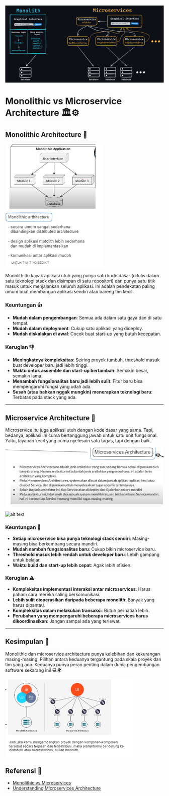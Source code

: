 ![alt text](image.png)

# Monolithic vs Microservice Architecture 🏛️⚙️

## Monolithic Architecture 🏢

![alt text](img/mlt.png)

Monolith itu kayak aplikasi utuh yang punya satu kode dasar (ditulis dalam satu teknologi stack dan disimpan di satu repositori) dan punya satu titik masuk untuk menjalankan seluruh aplikasi. Ini adalah pendekatan paling umum buat membangun aplikasi sendiri atau bareng tim kecil.

### Keuntungan 👍
- **Mudah dalam pengembangan**: Semua ada dalam satu gaya dan di satu tempat.
- **Mudah dalam deployment**: Cukup satu aplikasi yang dideploy.
- **Mudah diskalakan di awal**: Cocok buat start-up yang butuh kecepatan.

### Kerugian 👎
- **Meningkatnya kompleksitas**: Seiring proyek tumbuh, threshold masuk buat developer baru jadi lebih tinggi.
- **Waktu untuk assemble dan start-up bertambah**: Semakin besar, semakin lama.
- **Menambah fungsionalitas baru jadi lebih sulit**: Fitur baru bisa mempengaruhi fungsi yang udah ada.
- **Susah (atau bahkan nggak mungkin) menerapkan teknologi baru**: Terbatas pada stack yang ada.

---

## Microservice Architecture 🚀
Microservice itu juga aplikasi utuh dengan kode dasar yang sama. Tapi, bedanya, aplikasi ini cuma bertanggung jawab untuk satu unit fungsional. Yaitu, layanan kecil yang cuma nyelesain satu tugas, tapi dengan baik.

![alt text](img/mcrs.png)

![alt text](img/cmcrs-2.png)

### Keuntungan 🌟
- **Setiap microservice bisa punya teknologi stack sendiri**: Masing-masing bisa berkembang secara mandiri.
- **Mudah nambah fungsionalitas baru**: Cukup bikin microservice baru.
- **Threshold masuk lebih rendah untuk developer baru**: Lebih gampang untuk belajar.
- **Waktu build dan start-up lebih cepat**: Agak lebih efisien.

### Kerugian ⚠️
- **Kompleksitas implementasi interaksi antar microservices**: Harus paham cara mereka saling berkomunikasi.
- **Lebih sulit dioperasikan daripada beberapa monolith**: Banyak yang harus dipantau.
- **Kompleksitas dalam melakukan transaksi**: Butuh perhatian lebih.
- **Perubahan yang mempengaruhi beberapa microservices harus dikoordinasikan**: Jangan sampai ada yang terlewat.

---

## Kesimpulan 🎉
Monolithic dan microservice architecture punya kelebihan dan kekurangan masing-masing. Pilihan antara keduanya tergantung pada skala proyek dan tim yang ada. Keduanya punya peran penting dalam dunia pengembangan software sekarang ini! 💻🌍

![alt text](img/dmm.png)

## Referensi 🔗
- [Monolithic vs Microservices](https://microservices.io)
- [Understanding Microservices Architecture](https://martinfowler.com/articles/microservices.html)

